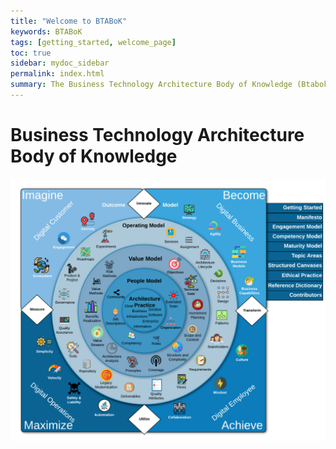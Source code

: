```yaml
---
title: "Welcome to BTABoK"
keywords: BTABoK
tags: [getting_started, welcome_page]
toc: true
sidebar: mydoc_sidebar
permalink: index.html
summary: The Business Technology Architecture Body of Knowledge (Btabok) is a free public archive of IT architecture best practices, skills, and knowledge developed from the experience of individual and corporate members of IASA, the world’s largest IT architecture professional organization.
---
```


# Business Technology Architecture Body of Knowledge

![image001](images/Enterprise-3.0-BTABoK.png)